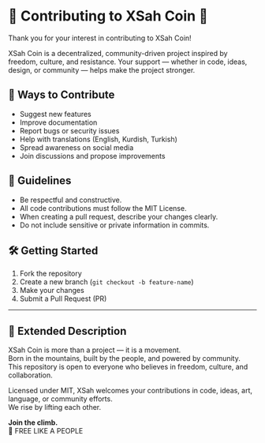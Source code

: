 # 🤝 Contributing to XSah Coin 🐏

Thank you for your interest in contributing to XSah Coin!

XSah Coin is a decentralized, community-driven project inspired by freedom, culture, and resistance. Your support — whether in code, ideas, design, or community — helps make the project stronger.

## 🚀 Ways to Contribute

- Suggest new features  
- Improve documentation  
- Report bugs or security issues  
- Help with translations (English, Kurdish, Turkish)  
- Spread awareness on social media  
- Join discussions and propose improvements

## 📌 Guidelines

- Be respectful and constructive.  
- All code contributions must follow the MIT License.  
- When creating a pull request, describe your changes clearly.  
- Do not include sensitive or private information in commits.

## 🛠️ Getting Started

1. Fork the repository  
2. Create a new branch (`git checkout -b feature-name`)  
3. Make your changes  
4. Submit a Pull Request (PR)

---

## 📖 Extended Description

XSah Coin is more than a project — it is a movement.  
Born in the mountains, built by the people, and powered by community.  
This repository is open to everyone who believes in freedom, culture, and collaboration.

Licensed under MIT, XSah welcomes your contributions in code, ideas, art, language, or community efforts.  
We rise by lifting each other.

**Join the climb.**  
🐏 FREE LIKE A PEOPLE
